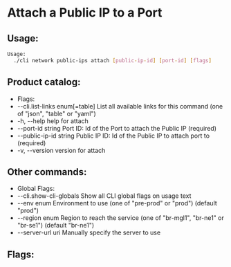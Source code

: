 # Attach a Public IP to a Port

## Usage:
```bash
Usage:
  ./cli network public-ips attach [public-ip-id] [port-id] [flags]
```

## Product catalog:
- Flags:
- --cli.list-links enum[=table]   List all available links for this command (one of "json", "table" or "yaml")
- -h, --help                          help for attach
- --port-id string                Port ID: Id of the Port to attach the Public IP (required)
- --public-ip-id string           Public IP ID: Id of the Public IP to attach port to (required)
- -v, --version                       version for attach

## Other commands:
- Global Flags:
- --cli.show-cli-globals   Show all CLI global flags on usage text
- --env enum               Environment to use (one of "pre-prod" or "prod") (default "prod")
- --region enum            Region to reach the service (one of "br-mgl1", "br-ne1" or "br-se1") (default "br-ne1")
- --server-url uri         Manually specify the server to use

## Flags:
```bash

```

